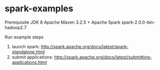 # spark-examples
Prerequisite
JDK 8
Apache Maven 3.2.5 +
Apache Spark spark-2.0.0-bin-hadoop2.7

Run example steps
1. launch spark: 
http://spark.apache.org/docs/latest/spark-standalone.html
2. submit applications: 
http://spark.apache.org/docs/latest/submitting-applications.html
